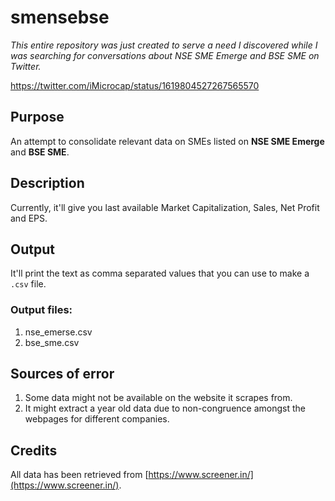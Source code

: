 # smensebse

*This entire repository was just created to serve a need I discovered while I was searching for conversations about NSE SME Emerge and BSE SME on Twitter.*

https://twitter.com/iMicrocap/status/1619804527267565570

## Purpose

An attempt to consolidate relevant data on SMEs listed on **NSE SME Emerge** and **BSE SME**.

## Description

Currently, it'll give you last available Market Capitalization, Sales, Net Profit and EPS.

## Output

It'll print the text as comma separated values that you can use to make a ```.csv``` file. 

### Output files:
1. nse_emerse.csv
2. bse_sme.csv

## Sources of error
1. Some data might not be available on the website it scrapes from.
2. It might extract a year old data due to non-congruence amongst the webpages for different companies.

## Credits

All data has been retrieved from [https://www.screener.in/](https://www.screener.in/).
